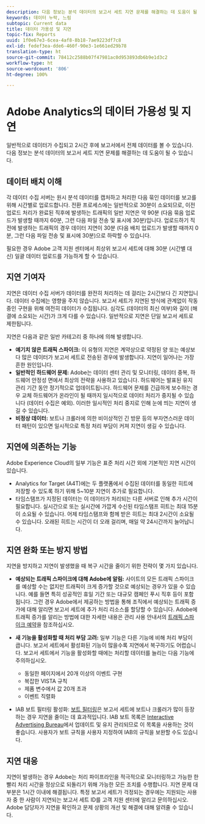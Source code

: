 ```yaml
---
description: 다음 정보는 분석 데이터의 보고서 세트 지연 문제를 해결하는 데 도움이 될 수 있습니다.
keywords: 데이터 누락, 느림
subtopic: Current data
title: 데이터 가용성 및 지연
topic-fix: Reports
uuid: 1f0e67e3-6cea-4af8-8b18-7ae9223df7c8
exl-id: fedef3ea-dde6-460f-90e3-1e661ed29b78
translation-type: ht
source-git-commit: 78412c2588b07f47981ac0d953893db6b9e1d3c2
workflow-type: ht
source-wordcount: '806'
ht-degree: 100%

---
```


# Adobe Analytics의 데이터 가용성 및 지연

일반적으로 데이터가 수집되고 2시간 후에 보고서에서 전체 데이터를 볼 수 있습니다. 다음 정보는 분석 데이터의 보고서 세트 지연 문제를 해결하는 데 도움이 될 수 있습니다.

## 데이터 배치 이해

각 데이터 수집 서버는 원시 분석 데이터를 캡처하고 처리한 다음 묶인 데이터를 보고를 위해 시간별로 업로드합니다. 전환 프로세스에는 일반적으로 30분이 소요되므로, 이전 업로드 처리가 완료된 직후에 발생하는 트래픽의 일반 지연은 약 90분 (다음 묶음 업로드가 발생할 때까지 60분, 그런 다음 파일 전송 및 표시에 30분)입니다. 업로드하기 직전에 발생하는 트래픽의 경우 데이터 지연이 30분 (다음 배치 업로드가 발생할 때까지 0분, 그런 다음 파일 전송 및 표시에 30분)으로 하락할 수 있습니다.

필요한 경우 Adobe 고객 지원 센터에서 최상위 보고서 세트에 대해 30분 (시간별 대신) 일괄 데이터 업로드를 가능하게 할 수 있습니다.

## 지연 기여자

지연은 데이터 수집 서버가 데이터를 완전히 처리하는 데 걸리는 2시간보다 긴 지연입니다. 데이터 수집에는 영향을 주지 않습니다. 보고서 세트가 지연된 방식에 관계없이 작동 중인 구현을 위해 여전히 데이터가 수집됩니다. 심각도 (데이터의 최신 여부)와 길이 (해결에 소요되는 시간)가 크게 다를 수 있습니다. 일반적으로 지연은 단일 보고서 세트로 제한됩니다.

지연은 다음과 같은 일반 카테고리 중 하나에 의해 발생합니다.

* **예기치 않은 트래픽 스파이크:** 이 유형의 지연은 계약상으로 약정된 양 또는 예상보다 많은 데이터가 보고서 세트로 전송된 경우에 발생합니다. 지연이 일어나는 가장 흔한 원인입니다.
* **일반적인 하드웨어 문제:** Adobe는 데이터 센터 관리 및 모니터링, 데이터 중복, 하드웨어 안정성 면에서 최상의 전략을 사용하고 있습니다. 하드웨어는 발표된 유지 관리 기간 동안 정기적으로 업데이트됩니다. 하드웨어 문제를 긴급하게 보수하는 경우 교체 하드웨어가 온라인이 될 때까지 일시적으로 데이터 처리가 중지될 수 있습니다 (데이터 수집은 예외). 이러한 일시적인 처리 중지로 인해 눈에 띄는 지연이 생길 수 있습니다.
* **비정상 데이터:** 보트나 크롤러에 의한 비이상적인 긴 방문 등의 부자연스러운 데이터 패턴이 있으면 일시적으로 특정 처리 부담이 커져 지연이 생길 수 있습니다.

## 지연에 의존하는 기능

Adobe Experience Cloud의 일부 기능은 표준 처리 시간 외에 기본적인 지연 시간이 있습니다.

* Analytics for Target (A4T)에는 두 플랫폼에서 수집된 데이터를 동일한 히트에 저장할 수 있도록 하기 위해 5~10분 지연이 추가로 필요합니다.
* 타임스탬프가 지정된 데이터는 이 데이터가 처리되는 다른 서버로 인해 추가 시간이 필요합니다. 실시간으로 또는 실시간에 가깝게 수신된 타임스탬프 히트는 최대 15분이 소요될 수 있습니다. 어제 타임스탬프와 함께 받은 히트는 최대 2시간이 소요될 수 있습니다. 오래된 히트는 시간이 더 오래 걸리며, 매일 약 24시간까지 늘어납니다.

## 지연 완화 또는 방지 방법

지연을 방지하고 지연이 발생했을 때 복구 시간을 줄이기 위한 전략이 몇 가지 있습니다.

* **예상되는 트래픽 스파이크에 대해 Adobe에 알림:** 사이트의 모든 트래픽 스파이크를 예상할 수는 없지만 트래픽이 크게 증가할 것으로 예상되는 경우가 있을 수 있습니다. 예를 들면 특히 성공적인 휴일 기간 또는 대규모 캠페인 푸시 직후 등이 포함됩니다. 그런 경우 Adobe에서 제공하는 방법을 통해 조직에서 예상되는 트래픽 증가에 대해 알리면 보고서 세트에 추가 처리 리소스를 할당할 수 있습니다. Adobe에 트래픽 증가를 알리는 방법에 대한 자세한 내용은 관리 사용 안내서의 [트래픽 스파이크 예약](/help/admin/c-traffic-management/t-traffic-schedule-spike.md)을 참조하십시오.
* **새 기능을 활성화할 때 처리 부담 고려:** 일부 기능은 다른 기능에 비해 처리 부담이 큽니다. 보고서 세트에서 활성화된 기능이 많을수록 지연에서 복구하기도 어렵습니다. 보고서 세트에서 기능을 활성화할 때에는 처리할 데이터를 늘리는 다음 기능에 주의하십시오.

   * 동일한 페이지에서 20개 이상의 이벤트 구현
   * 복잡한 VISTA 규칙
   * 제품 변수에서 값 20개 초과
   * 이벤트 직렬화

* IAB 보트 필터링 활성화: [보트 필터링](/help/admin/admin/bot-removal/bot-removal.md)은 보고서 세트에 보트나 크롤러가 많이 등장하는 경우 지연을 줄이는 데 효과적입니다. IAB 보트 목록은 [Interactive Advertising Bureau](https://www.iab.net/about_the_iab)에서 업데이트 및 유지 관리되므로 이 목록을 사용하는 것이 좋습니다. 사용자가 보트 규칙을 사용자 지정하여 IAB의 규칙을 보완할 수도 있습니다.

## 지연 대응

지연이 발생하는 경우 Adobe는 처리 파이프라인을 적극적으로 모니터링하고 가능한 한 빨리 처리 시간을 정상으로 되돌리기 위해 가능한 모든 조치를 수행합니다. 지연 문제 대부분은 1시간 이내에 해결됩니다. 특정 보고서 세트가 걱정되는 경우에는 지원되는 사용자 중 한 사람이 지연되는 보고서 세트 ID를 고객 지원 센터에 알리고 문의하십시오. Adobe 담당자가 지연을 확인하고 문제 상황의 개선 및 해결에 대해 알려줄 수 있습니다.
